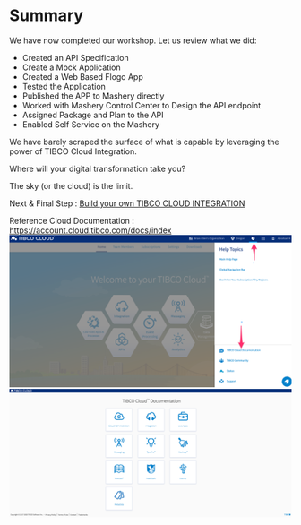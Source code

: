 #  Summary

We have now completed our workshop. Let us review what we did:
- Created an API Specification
- Create a Mock Application
- Created a Web Based Flogo App
- Tested the Application
- Published the APP to Mashery directly
- Worked with Mashery Control Center to Design the API endpoint
- Assigned Package and Plan to the API  
- Enabled Self Service on the Mashery  


We have barely scraped the surface of what is capable by leveraging the power of TIBCO Cloud Integration.

Where will your digital transformation take you?

The sky (or the cloud) is the limit.

Next & Final Step : [Build your own TIBCO CLOUD INTEGRATION](cloud.tibco.com)

Reference Cloud Documentation : https://account.cloud.tibco.com/docs/index
![MAIN](/images/doc_1.png)
![MAIN](/images/doc_2.png)
